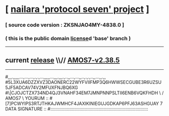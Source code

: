 
# [ [nailara 'protocol seven' project](http://nailara.network/) ]

### [ source code version : ZKSNJAO4MY-4838.0 ]

### ( this is the public domain [license](../license)d 'base' branch )
---
## current [release](https://github.com/nailara-technologies/protocol-7/releases) \\\\// [AMOS7-v2.38.5](https://github.com/nailara-technologies/protocol-7/releases/tag/AMOS7-v2.38.5)
---

#,,,.,,,,,...,...,...,.,.,...,,,,,...,,,.,,,.,..,,...,...,,..,.,.,..,,...,,.,,
#5L3XUA6DZZXVZ3DAONERC22WYFVIIFMP3Q6HWWSECGUBE3R6UZSU5JF5ADCAV74V2MFUXFNJBQ6XG
#\\\|CJOJCTZX734ND4QJ3VNAHF34EM7JMNPNNPSLTII6ENB6VQKFHDH \ / AMOS7 \ YOURUM ::
#\[7]PCWYIPS3RTJTHKAJWMHCF4JAXIKINIEGUJGDKAP6PFJ63ASHGUAY 7  DATA SIGNATURE ::
#:::::::::::::::::::::::::::::::::::::::::::::::::::::::::::::::::::::::::::::

